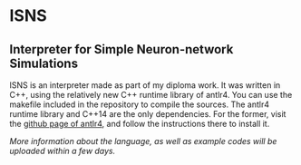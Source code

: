 # ISNS
## Interpreter for Simple Neuron-network Simulations

ISNS is an interpreter made as part of my diploma work. It was written in C++, using the relatively new C++ runtime library of antlr4.
You can use the makefile included in the repository to compile the sources. The antlr4 runtime library and C++14 are the only dependencies. For the former, visit the [github page of antlr4](https://github.com/antlr/antlr4), and follow the instructions there to install it.

*More information about the language, as well as example codes will be uploaded within a few days.*
